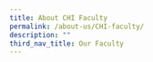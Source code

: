 ```yaml
---
title: About CHI Faculty
permalink: /about-us/CHI-faculty/
description: ""
third_nav_title: Our Faculty
---
```





